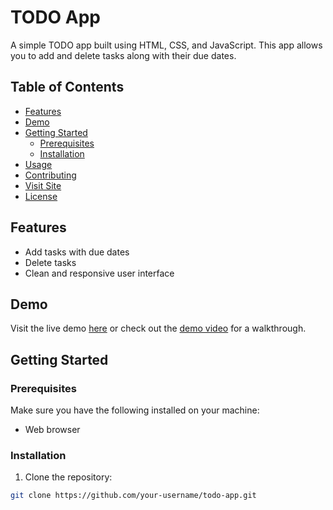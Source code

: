 # TODO App

A simple TODO app built using HTML, CSS, and JavaScript. This app allows you to add and delete tasks along with their due dates.

## Table of Contents
- [Features](#features)
- [Demo](#demo)
- [Getting Started](#getting-started)
  - [Prerequisites](#prerequisites)
  - [Installation](#installation)
- [Usage](#usage)
- [Contributing](#contributing)
- [Visit Site](#visit-site)
- [License](#license)

## Features

- Add tasks with due dates
- Delete tasks
- Clean and responsive user interface

## Demo

Visit the live demo [here](https://shafaet1074.github.io/Todo-App/) or check out the [demo video](#) for a walkthrough.

## Getting Started

### Prerequisites

Make sure you have the following installed on your machine:

- Web browser

### Installation

1. Clone the repository:

```bash
git clone https://github.com/your-username/todo-app.git
